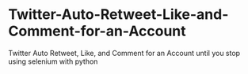 # Twitter-Auto-Retweet-Like-and-Comment-for-an-Account
Twitter Auto Retweet, Like, and Comment for an Account until you stop using selenium with python
